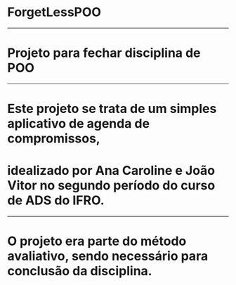 # ForgetLessPOO
-------------------------
# Projeto para fechar disciplina de POO
--------------------------------------------
# Este projeto se trata de um simples aplicativo de agenda de compromissos, 
# idealizado por Ana Caroline e João Vitor no segundo período do curso de ADS do IFRO.
--------------------------------------------
# O projeto era parte do método avaliativo, sendo necessário para conclusão da disciplina. 
